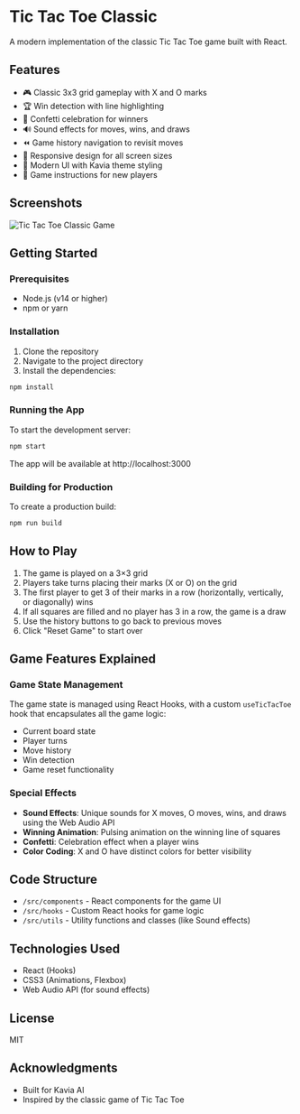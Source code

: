 # Tic Tac Toe Classic

A modern implementation of the classic Tic Tac Toe game built with React.

## Features

- 🎮 Classic 3x3 grid gameplay with X and O marks
- 🏆 Win detection with line highlighting
- 🎉 Confetti celebration for winners
- 🔊 Sound effects for moves, wins, and draws
- ⏪ Game history navigation to revisit moves
- 📱 Responsive design for all screen sizes
- 🎨 Modern UI with Kavia theme styling
- 📖 Game instructions for new players

## Screenshots

![Tic Tac Toe Classic Game](screenshot.png)

## Getting Started

### Prerequisites

- Node.js (v14 or higher)
- npm or yarn

### Installation

1. Clone the repository
2. Navigate to the project directory
3. Install the dependencies:

```bash
npm install
```

### Running the App

To start the development server:

```bash
npm start
```

The app will be available at http://localhost:3000

### Building for Production

To create a production build:

```bash
npm run build
```

## How to Play

1. The game is played on a 3×3 grid
2. Players take turns placing their marks (X or O) on the grid
3. The first player to get 3 of their marks in a row (horizontally, vertically, or diagonally) wins
4. If all squares are filled and no player has 3 in a row, the game is a draw
5. Use the history buttons to go back to previous moves
6. Click "Reset Game" to start over

## Game Features Explained

### Game State Management

The game state is managed using React Hooks, with a custom `useTicTacToe` hook that encapsulates all the game logic:

- Current board state
- Player turns
- Move history
- Win detection
- Game reset functionality

### Special Effects

- **Sound Effects**: Unique sounds for X moves, O moves, wins, and draws using the Web Audio API
- **Winning Animation**: Pulsing animation on the winning line of squares
- **Confetti**: Celebration effect when a player wins
- **Color Coding**: X and O have distinct colors for better visibility

## Code Structure

- `/src/components` - React components for the game UI
- `/src/hooks` - Custom React hooks for game logic
- `/src/utils` - Utility functions and classes (like Sound effects)

## Technologies Used

- React (Hooks)
- CSS3 (Animations, Flexbox)
- Web Audio API (for sound effects)

## License

MIT

## Acknowledgments

- Built for Kavia AI
- Inspired by the classic game of Tic Tac Toe
